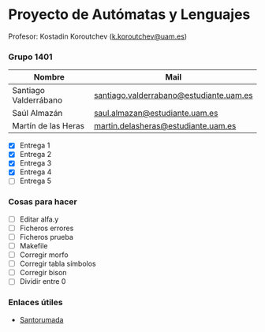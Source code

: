 # Proyecto de Autómatas y Lenguajes

Profesor: Kostadin Koroutchev (k.koroutchev@uam.es)

### Grupo 1401

Nombre | Mail
------------------------------ | ------------------------------
Santiago Valderrábano | santiago.valderrabano@estudiante.uam.es
Saúl Almazán | saul.almazan@estudiante.uam.es
Martín de las Heras | martin.delasheras@estudiante.uam.es

- [x] Entrega 1
- [x] Entrega 2
- [x] Entrega 3
- [x] Entrega 4
- [ ] Entrega 5

### Cosas para hacer

- [ ] Editar alfa.y
- [ ] Ficheros errores
- [ ] Ficheros prueba
- [ ] Makefile
- [ ] Corregir morfo
- [ ] Corregir tabla símbolos
- [ ] Corregir bison
- [ ] Dividir entre 0

### Enlaces útiles

- <a href="https://github.com/AlejandroSantorum/PAUTLEN_Assignments" target="_blank">Santorumada</a>
